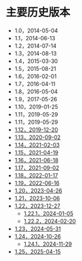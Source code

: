 # 主要历史版本

  - 1.0，2014-05-04
  - 1.1，2014-06-13
  - 1.2，2014-07-14
  - 1.3，2014-08-13
  - 1.4，2015-03-30
  - 1.5，2015-08-21
  - 1.6，2016-02-01
  - 1.7，2016-04-11
  - 1.8，2016-05-04
  - 1.9，2017-05-26
  - 1.10，2019-01-25
  - 1.11，2019-05-29
  - 1.11，2019-05-29
  - [1.12，2019-12-20](1.12.md)
  - [1.13，2020-09-02](1.13.md)
  - [1.14，2021-02-03](1.14.md)
  - [1.15，2021-04-19](1.15.md)
  - [1.16，2021-06-18](1.16.md)
  - [1.17，2021-09-02](1.17.md)
  - [1.18，2022-01-17](1.18.md)
  - [1.19，2022-06-16](1.19.md)
  - [1.20，2023-04-26](1.20.md)
  - [1.21，2023-10-06](1.21.md)
  - [1.22，2023-12-27](1.22.md)
    - [1.22.1，2024-01-05](1.22.1.md)
    - [1.22.2，2024-02-20](1.22.2.md)
  - [1.23，2024-05-31](1.23.md)
  - [1.24，2024-10-26](1.24.md)
    - [1.24.1，2024-11-29](1.24.1.md)
  - [1.25，2025-04-15](1.25.md)
